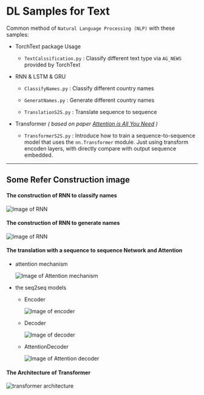 # DL Samples for Text

Common method of `Natural Language Processing (NLP)` with these samples:

- TorchText package Usage

    - `TextCalssification.py` : Classify different text type via `AG_NEWS` provided by TorchText

- RNN & LSTM & GRU

    - `ClassifyNames.py` : Classify different country names

    - `GeneratNames.py` : Generate different country names

    - `TranslationS2S.py` : Translate sequence to sequence

- Transformer *( based on paper [Attention is All You Need](https://arxiv.org/pdf/1706.03762.pdf) )*
    
    - `TransformerS2S.py` : Introduce how to train a sequence-to-sequence model that uses the `nn.Transformer` module. Just using transform encoden layers, with directly compare with output sequence embedded.

---

## Some Refer Construction image

#### The construction of RNN to classify names

![Image of RNN](https://i.imgur.com/Z2xbySO.png)

#### The construction of RNN to generate names

![Image of RNN](https://i.imgur.com/jzVrf7f.png)

#### The translation with a sequence to sequence Network and Attention

- attention mechanism

    ![Image of Attention mechanism](https://pytorch.org/tutorials/_images/seq2seq.png)

- the seq2seq models

  - Encoder 
  
    ![Image of encoder](https://pytorch.org/tutorials/_images/encoder-network.png)

  - Decoder
  
    ![Image of decoder](https://pytorch.org/tutorials/_images/decoder-network.png)

  - AttentionDecoder

    ![Image of Attention decoder](https://pytorch.org/tutorials/_images/attention-decoder-network.png)

#### The Architecture of Transformer

![transformer architecture](https://pytorch.org/tutorials/_images/transformer_architecture.jpg)
